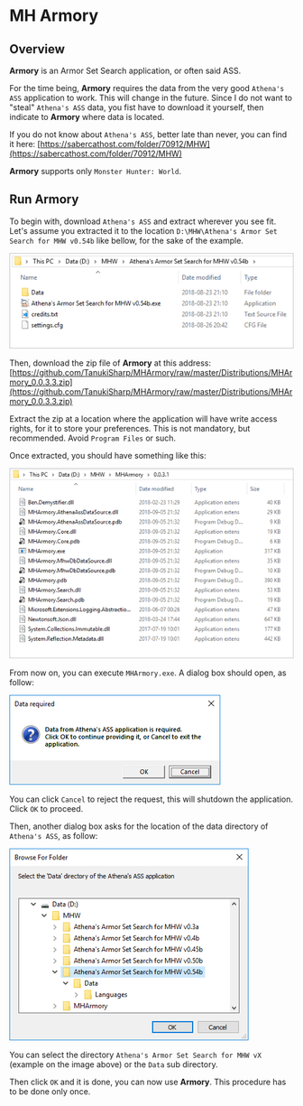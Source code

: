 # MH Armory

## Overview

**Armory** is an Armor Set Search application, or often said ASS.

For the time being, **Armory** requires the data from the very good `Athena's ASS` application to work. This will change in the future.
Since I do not want to "steal" `Athena's ASS` data, you fist have to download it yourself, then indicate to **Armory** where data is located.

If you do not know about `Athena's ASS`, better late than never, you can find it here: [https://sabercathost.com/folder/70912/MHW](https://sabercathost.com/folder/70912/MHW)

**Armory** supports only `Monster Hunter: World`.

## Run Armory

To begin with, download `Athena's ASS` and extract wherever you see fit.
Let's assume you extracted it to the location `D:\MHW\Athena's Armor Set Search for MHW v0.54b` like bellow, for the sake of the example.

![Athena's ASS directory content](images/athena_ass_directory_content.png)

Then, download the zip file of **Armory** at this address: [https://github.com/TanukiSharp/MHArmory/raw/master/Distributions/MHArmory_0.0.3.3.zip](https://github.com/TanukiSharp/MHArmory/raw/master/Distributions/MHArmory_0.0.3.3.zip)

Extract the zip at a location where the application will have write access rights, for it to store your preferences. This is not mandatory, but recommended.
Avoid `Program Files` or such.

Once extracted, you should have something like this:

![Armory directory content](images/armory_directory_content.png)

From now on, you can execute `MHArmory.exe`.
A dialog box should open, as follow:

![Data access dialog](images/data_access_dlg01.png)

You can click `Cancel` to reject the request, this will shutdown the application.
Click `OK` to proceed.

Then, another dialog box asks for the location of the data directory of `Athena's ASS`, as follow:

![Data access dialog](images/data_access_dlg02.png)

You can select the directory `Athena's Armor Set Search for MHW vX` (example on the image above) or the `Data` sub directory.

Then click `OK` and it is done, you can now use **Armory**.
This procedure has to be done only once.
